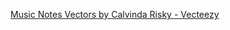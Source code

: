 <a href="https://www.vecteezy.com/free-vector/music-notes">Music Notes Vectors by Calvinda Risky - Vecteezy</a>
